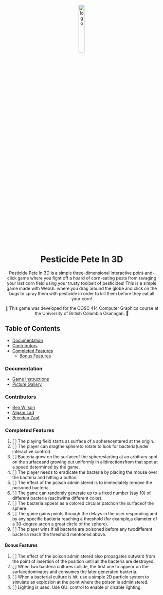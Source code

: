 <p align="center">
  <img src="https://i.imgur.com/bkdCa4S.jpeg" alt="logo" width="20%"/>
</p>
<h1 align="center">
  Pesticide Pete In 3D
</h1>
<p align="center">
  
</p>

<p align="center">
 Pesticide Pete In 3D is a simple three-dimensional interactive point-and-click game where you fight off a hoard of corn-eating pests from ravaging your last corn field using your trusty toolbelt of pesticides! This is a simple game made with WebGL where you drag around the globe and click on the bugs to spray them with pesticide in order to kill them before they eat all your corn!
</p> 

<p align="center">
  🚧
 This game was developed for the COSC 414 Computer Graphics course at the University of British Columbia Okanagan.
  🚧
</p>


## Table of Contents

- [Documentation](#documentation)
- [Contributors](#contributors)
- [Completed Features](#completed-features)
  - [Bonus Features](#bonus-features)

### Documentation
 - [Game Instructions](https://github.com/benmwilson/Pesticide-Pete-The-Game/blob/docs/docs/Game%20Instructions.pdf)
 - [Picture Gallery](https://github.com/benmwilson/Pesticide-Pete-The-Game/blob/docs/docs/Picture%20Gallery.pdf)

### Contributors
 - [Ben Wilson](https://github.com/benmwilson)
 - [Nigam Lad](https://github.com/NigamLad)
 - [Brendan Zapf](https://github.com/bigz4)
 
### Completed Features
 
1. [ ] The playing field starts as surface of a spherecentered at the origin.
2. [ ] The player can dragthe sphereto rotate to look for bacteria(under interactive control).
3. [ ] Bacteria grow on the surfaceof the spherestarting at an arbitrary spot on the surfaceand growing out uniformly in alldirectionsfrom that spot at a speed determined by the game.
4. [ ] The player needs to eradicate the bacteria by placing the mouse over the bacteria and hitting a button.
5. [ ] The effect of the poison administered is to immediately remove the poisoned bacteria.
6. [ ] The game can randomly generate up to a fixed number (say 10) of different bacteria (eachwitha different color).
7. [ ] The bacteria appear as a colored circular patchon the surfaceof the sphere.
8. [ ] The game gains points through the delays in the user responding and by any specific bacteria reaching a threshold (for example,a diameter of a 30-degree arcon a great circle of the sphere).
9. [ ] The player wins if all bacteria are poisoned before any twodifferent bacteria reach the threshold mentioned above.
 
#### Bonus Features
 
1. [ ] The effect of the poison administered also propagates outward from the point of insertion of the position until all the bacteria are destroyed.
2. [ ] When two bacteria cultures collide, the first one to appear on the surfacedominates and consumes the later generated bacteria.
3. [ ] When a bacterial culture is hit, use a simple 2D particle system to simulate an explosion at the point where the poison is administered.
4. [ ] Lighting is used. Use GUI control to enable or disable lighting.
